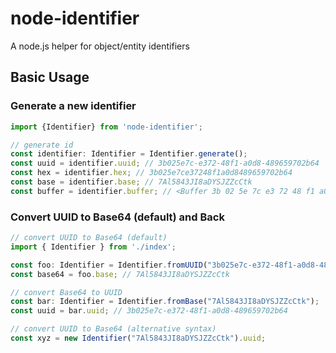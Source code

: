 # node-identifier
A node.js helper for object/entity identifiers


## Basic Usage

### Generate a new identifier
```typescript
import {Identifier} from 'node-identifier';

// generate id
const identifier: Identifier = Identifier.generate();
const uuid = identifier.uuid; // 3b025e7c-e372-48f1-a0d8-489659702b64
const hex = identifier.hex; // 3b025e7ce37248f1a0d8489659702b64
const base = identifier.base; // 7Al5843JI8aDYSJZZcCtk
const buffer = identifier.buffer; // <Buffer 3b 02 5e 7c e3 72 48 f1 a0 d8 48 96 59 70 2b 64>
```

### Convert UUID to Base64 (default) and Back

```typescript
// convert UUID to Base64 (default)
import { Identifier } from './index';

const foo: Identifier = Identifier.fromUUID("3b025e7c-e372-48f1-a0d8-489659702b64");
const base64 = foo.base; // 7Al5843JI8aDYSJZZcCtk

// convert Base64 to UUID
const bar: Identifier = Identifier.fromBase("7Al5843JI8aDYSJZZcCtk");
const uuid = bar.uuid; // 3b025e7c-e372-48f1-a0d8-489659702b64

// convert UUID to Base64 (alternative syntax)
const xyz = new Identifier("7Al5843JI8aDYSJZZcCtk").uuid;
```
